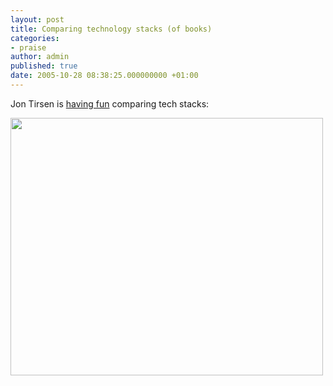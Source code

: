 ```yaml
---
layout: post
title: Comparing technology stacks (of books)
categories:
- praise
author: admin
published: true
date: 2005-10-28 08:38:25.000000000 +01:00
---
```

<p>Jon Tirsen is <a href="http://jutopia.tirsen.com/articles/2005/10/28/why-ruby-on-rails">having fun</a> comparing tech stacks:</p>
<p><img src="http://static.flickr.com/28/55632873_4c0eba44ec.jpg" width="500" height="412" /></p>